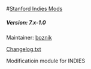 #[Stanford Indies Mods](https://github.com/SU-SWS/stanford_indies)

##### Version: 7.x-1.0

Maintainer: [boznik](https://github.com/boznik)

[Changelog.txt](CHANGELOG.txt)

Modificatioin module for INDIES
